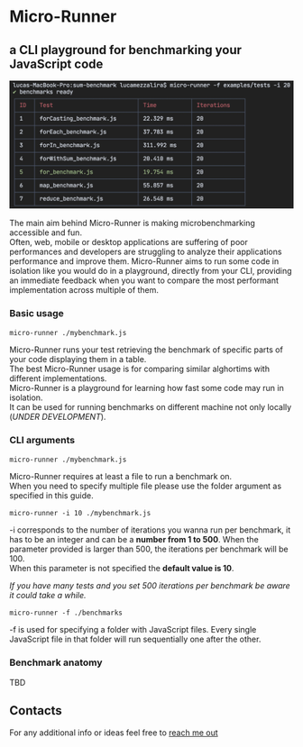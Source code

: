 # Micro-Runner
## a CLI playground for benchmarking your JavaScript code 

![Micro-Runner terminal example](./micro-runner.png "Micro-Runner terminal example")

The main aim behind Micro-Runner is making microbenchmarking accessible and fun.    
Often, web, mobile or desktop applications are suffering of poor performances and developers are struggling to analyze their applications performance and improve them.
Micro-Runner aims to run some code in isolation like you would do in a  playground, directly from your CLI, providing an immediate feedback when you want to compare the most performant implementation across multiple of them.


### Basic usage
```
micro-runner ./mybenchmark.js
```

Micro-Runner runs your test retrieving the benchmark of specific parts of your code displaying them in a table.    
The best Micro-Runner usage is for comparing similar alghortims with different implementations.   
Micro-Runner is a playground for learning how fast some code may run in isolation.   
It can be used for running benchmarks on different machine not only locally (_UNDER DEVELOPMENT_).   


### CLI arguments

```
micro-runner ./mybenchmark.js
```
Micro-Runner requires at least a file to run a benchmark on.    
When you need to specify multiple file please use the folder argument as specified in this guide.

```
micro-runner -i 10 ./mybenchmark.js
```
-i corresponds to the number of iterations you wanna run per benchmark, it has to be an integer and can be a **number from 1 to 500**. When the parameter provided is larger than 500, the iterations per benchmark will be 100.   
When this parameter is not specified the **default value is 10**.

_If you have many tests and you set 500 iterations per benchmark be aware it could take a while._

```
micro-runner -f ./benchmarks
```
-f is used for specifying a folder with JavaScript files. Every single JavaScript file in that folder will run sequentially one after the other.

### Benchmark anatomy

TBD

## Contacts
For any additional info or ideas feel free to [reach me out](mailto:mezzalab@gmail.com)